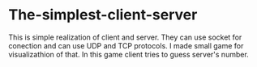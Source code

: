# The-simplest-client-server
This is simple realization of client and server.
They can use socket for conection and can use UDP and TCP protocols.
I made small game for visualizathion of that.
In this game client tries to guess server's number.
